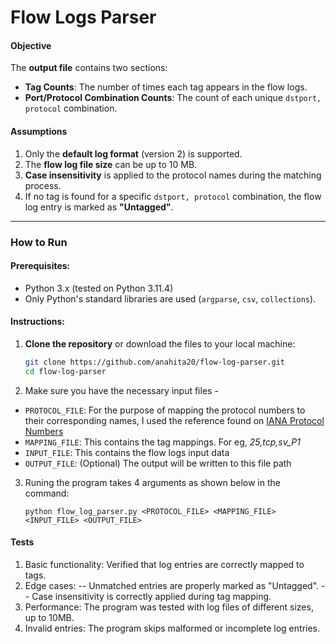 # Flow Logs Parser

#### Objective
The **output file** contains two sections:
   - **Tag Counts**: The number of times each tag appears in the flow logs.
   - **Port/Protocol Combination Counts**: The count of each unique `dstport, protocol` combination.

#### Assumptions
1. Only the **default log format** (version 2) is supported.
2. The **flow log file size** can be up to 10 MB.
4. **Case insensitivity** is applied to the protocol names during the matching process.
5. If no tag is found for a specific `dstport, protocol` combination, the flow log entry is marked as **"Untagged"**.


---

### How to Run

#### Prerequisites:
- Python 3.x (tested on Python 3.11.4)
- Only Python's standard libraries are used (`argparse`, `csv`, `collections`).

#### Instructions:
1. **Clone the repository** or download the files to your local machine:
   ```bash
   git clone https://github.com/anahita20/flow-log-parser.git
   cd flow-log-parser
   ```
2. Make sure you have the necessary input files - 
 - `PROTOCOL_FILE`: For the purpose of mapping the protocol numbers to their corresponding names, I used the reference found on [IANA Protocol Numbers](https://www.iana.org/assignments/protocol-numbers/protocol-numbers.xhtml)
 - `MAPPING_FILE`: This contains the tag mappings. For eg, _25,tcp,sv_P1_
 - `INPUT_FILE`: This contains the flow logs input data
 - `OUTPUT_FILE`: (Optional) The output will be written to this file path
3. Runing the program takes 4 arguments as shown below in the command:
    ```
    python flow_log_parser.py <PROTOCOL_FILE> <MAPPING_FILE> <INPUT_FILE> <OUTPUT_FILE> 
    ```
#### Tests

1. Basic functionality: Verified that log entries are correctly mapped to tags.
2. Edge cases:
-- Unmatched entries are properly marked as "Untagged".
-- Case insensitivity is correctly applied during tag mapping.
3. Performance: The program was tested with log files of different sizes, up to 10MB.
4. Invalid entries: The program skips malformed or incomplete log entries. 


